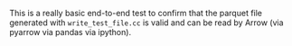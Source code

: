 This is a really basic end-to-end test to confirm that the parquet file
generated with `write_test_file.cc` is valid and can be read by Arrow (via
pyarrow via pandas via ipython).
